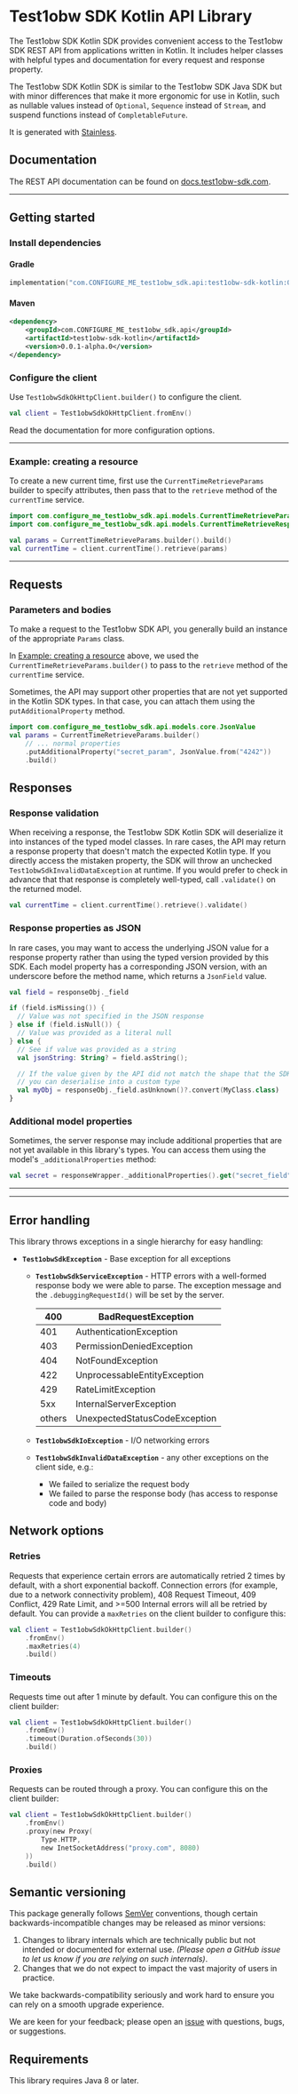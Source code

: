 # Test1obw SDK Kotlin API Library

The Test1obw SDK Kotlin SDK provides convenient access to the Test1obw SDK REST API from applications written in Kotlin. It includes helper classes with helpful types and documentation for every request and response property.

The Test1obw SDK Kotlin SDK is similar to the Test1obw SDK Java SDK but with minor differences that make it more ergonomic for use in Kotlin, such as nullable values instead of `Optional`, `Sequence` instead of `Stream`, and suspend functions instead of `CompletableFuture`.

It is generated with [Stainless](https://www.stainlessapi.com/).

## Documentation

The REST API documentation can be found on [docs.test1obw-sdk.com](https://docs.test1obw-sdk.com).

---

## Getting started

### Install dependencies

#### Gradle

```kotlin
implementation("com.CONFIGURE_ME_test1obw_sdk.api:test1obw-sdk-kotlin:0.0.1-alpha.0")
```

#### Maven

```xml
<dependency>
    <groupId>com.CONFIGURE_ME_test1obw_sdk.api</groupId>
    <artifactId>test1obw-sdk-kotlin</artifactId>
    <version>0.0.1-alpha.0</version>
</dependency>
```

### Configure the client

Use `Test1obwSdkOkHttpClient.builder()` to configure the client.

```kotlin
val client = Test1obwSdkOkHttpClient.fromEnv()
```

Read the documentation for more configuration options.

---

### Example: creating a resource

To create a new current time, first use the `CurrentTimeRetrieveParams` builder to specify attributes,
then pass that to the `retrieve` method of the `currentTime` service.

```kotlin
import com.configure_me_test1obw_sdk.api.models.CurrentTimeRetrieveParams
import com.configure_me_test1obw_sdk.api.models.CurrentTimeRetrieveResponse

val params = CurrentTimeRetrieveParams.builder().build()
val currentTime = client.currentTime().retrieve(params)
```

---

## Requests

### Parameters and bodies

To make a request to the Test1obw SDK API, you generally build an instance of the appropriate `Params` class.

In [Example: creating a resource](#example-creating-a-resource) above, we used the `CurrentTimeRetrieveParams.builder()` to pass to
the `retrieve` method of the `currentTime` service.

Sometimes, the API may support other properties that are not yet supported in the Kotlin SDK types. In that case,
you can attach them using the `putAdditionalProperty` method.

```kotlin
import com.configure_me_test1obw_sdk.api.models.core.JsonValue
val params = CurrentTimeRetrieveParams.builder()
    // ... normal properties
    .putAdditionalProperty("secret_param", JsonValue.from("4242"))
    .build()
```

## Responses

### Response validation

When receiving a response, the Test1obw SDK Kotlin SDK will deserialize it into instances of the typed model classes. In rare cases, the API may return a response property that doesn't match the expected Kotlin type. If you directly access the mistaken property, the SDK will throw an unchecked `Test1obwSdkInvalidDataException` at runtime. If you would prefer to check in advance that that response is completely well-typed, call `.validate()` on the returned model.

```kotlin
val currentTime = client.currentTime().retrieve().validate()
```

### Response properties as JSON

In rare cases, you may want to access the underlying JSON value for a response property rather than using the typed version provided by
this SDK. Each model property has a corresponding JSON version, with an underscore before the method name, which returns a `JsonField` value.

```kotlin
val field = responseObj._field

if (field.isMissing()) {
  // Value was not specified in the JSON response
} else if (field.isNull()) {
  // Value was provided as a literal null
} else {
  // See if value was provided as a string
  val jsonString: String? = field.asString();

  // If the value given by the API did not match the shape that the SDK expects
  // you can deserialise into a custom type
  val myObj = responseObj._field.asUnknown()?.convert(MyClass.class)
}
```

### Additional model properties

Sometimes, the server response may include additional properties that are not yet available in this library's types. You can access them using the model's `_additionalProperties` method:

```kotlin
val secret = responseWrapper._additionalProperties().get("secret_field")
```

---

---

## Error handling

This library throws exceptions in a single hierarchy for easy handling:

- **`Test1obwSdkException`** - Base exception for all exceptions

  - **`Test1obwSdkServiceException`** - HTTP errors with a well-formed response body we were able to parse. The exception message and the `.debuggingRequestId()` will be set by the server.

    | 400    | BadRequestException           |
    | ------ | ----------------------------- |
    | 401    | AuthenticationException       |
    | 403    | PermissionDeniedException     |
    | 404    | NotFoundException             |
    | 422    | UnprocessableEntityException  |
    | 429    | RateLimitException            |
    | 5xx    | InternalServerException       |
    | others | UnexpectedStatusCodeException |

  - **`Test1obwSdkIoException`** - I/O networking errors
  - **`Test1obwSdkInvalidDataException`** - any other exceptions on the client side, e.g.:
    - We failed to serialize the request body
    - We failed to parse the response body (has access to response code and body)

## Network options

### Retries

Requests that experience certain errors are automatically retried 2 times by default, with a short exponential backoff. Connection errors (for example, due to a network connectivity problem), 408 Request Timeout, 409 Conflict, 429 Rate Limit, and >=500 Internal errors will all be retried by default.
You can provide a `maxRetries` on the client builder to configure this:

```kotlin
val client = Test1obwSdkOkHttpClient.builder()
    .fromEnv()
    .maxRetries(4)
    .build()
```

### Timeouts

Requests time out after 1 minute by default. You can configure this on the client builder:

```kotlin
val client = Test1obwSdkOkHttpClient.builder()
    .fromEnv()
    .timeout(Duration.ofSeconds(30))
    .build()
```

### Proxies

Requests can be routed through a proxy. You can configure this on the client builder:

```kotlin
val client = Test1obwSdkOkHttpClient.builder()
    .fromEnv()
    .proxy(new Proxy(
        Type.HTTP,
        new InetSocketAddress("proxy.com", 8080)
    ))
    .build()
```

## Semantic versioning

This package generally follows [SemVer](https://semver.org/spec/v2.0.0.html) conventions, though certain backwards-incompatible changes may be released as minor versions:

1. Changes to library internals which are technically public but not intended or documented for external use. _(Please open a GitHub issue to let us know if you are relying on such internals)_.
2. Changes that we do not expect to impact the vast majority of users in practice.

We take backwards-compatibility seriously and work hard to ensure you can rely on a smooth upgrade experience.

We are keen for your feedback; please open an [issue](https://www.github.com/stainless-sdks/test1obw-sdk-kotlin/issues) with questions, bugs, or suggestions.

## Requirements

This library requires Java 8 or later.
